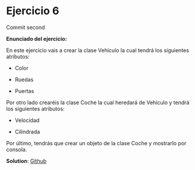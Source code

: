 # Ejercicio 6

Commit second

**Enunciado del ejercicio:**

En este ejercicio vais a crear la clase Vehículo la cual tendrá los siguientes atributos:

- Color

-  Ruedas

- Puertas

Por otro lado crearéis la clase Coche la cual heredará de Vehículo y tendrá los siguientes atributos:

- Velocidad

- Cilindrada

Por último, tendrás que crear un objeto de la clase Coche y mostrarlo por consola.

**Solution**: [Github](https://github.com/TNTtato/python_projects/blob/main/open_bootcamp/ejercicio6.py)